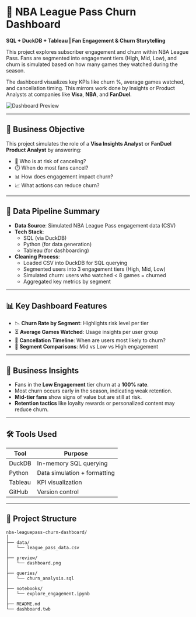 # 🏀 NBA League Pass Churn Dashboard

**SQL + DuckDB + Tableau | Fan Engagement & Churn Storytelling**

This project explores subscriber engagement and churn within NBA League Pass. Fans are segmented into engagement tiers (High, Mid, Low), and churn is simulated based on how many games they watched during the season.

The dashboard visualizes key KPIs like churn %, average games watched, and cancellation timing. This mirrors work done by Insights or Product Analysts at companies like **Visa**, **NBA**, and **FanDuel**.

![Dashboard Preview](preview/dashboard.png)

---

## 🎯 Business Objective

This project simulates the role of a **Visa Insights Analyst** or **FanDuel Product Analyst** by answering:

- 🧠 Who is at risk of canceling?
- ⏱️ When do most fans cancel?
- 📊 How does engagement impact churn?
- 📈 What actions can reduce churn?

---

## 🔄 Data Pipeline Summary

- **Data Source**: Simulated NBA League Pass engagement data (CSV)
- **Tech Stack**:
  - SQL (via DuckDB)
  - Python (for data generation)
  - Tableau (for dashboarding)
- **Cleaning Process**:
  - Loaded CSV into DuckDB for SQL querying
  - Segmented users into 3 engagement tiers (High, Mid, Low)
  - Simulated churn: users who watched < 8 games = churned
  - Aggregated key metrics by segment

---

## 📊 Key Dashboard Features

- 📉 **Churn Rate by Segment**: Highlights risk level per tier
- ⏳ **Average Games Watched**: Usage insights per user group
- 📅 **Cancellation Timeline**: When are users most likely to churn?
- 🎯 **Segment Comparisons**: Mid vs Low vs High engagement

---

## 🧠 Business Insights

- Fans in the **Low Engagement** tier churn at a **100% rate**.
- Most churn occurs early in the season, indicating weak retention.
- **Mid-tier fans** show signs of value but are still at risk.
- **Retention tactics** like loyalty rewards or personalized content may reduce churn.

---

## 🛠️ Tools Used

| Tool     | Purpose                      |
|----------|------------------------------|
| DuckDB   | In-memory SQL querying       |
| Python   | Data simulation + formatting |
| Tableau  | KPI visualization            |
| GitHub   | Version control              |

---

## 📁 Project Structure

```plaintext
nba-leaguepass-churn-dashboard/
│
├── data/
│   └── league_pass_data.csv
│
├── preview/
│   └── dashboard.png
│
├── queries/
│   └── churn_analysis.sql
│
├── notebooks/
│   └── explore_engagement.ipynb
│
├── README.md
└── dashboard.twb
